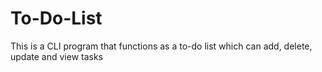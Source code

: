 # To-Do-List
This is a CLI program that functions as a to-do list which can add, delete, update and view tasks
